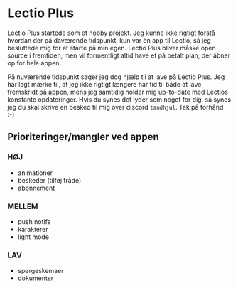 # Lectio Plus
Lectio Plus startede som et hobby projekt. Jeg kunne ikke rigtigt forstå hvordan der på daværende tidspunkt, kun var èn app til Lectio, så jeg besluttede mig for at starte på min egen. Lectio Plus bliver måske open source i fremtiden, men vil formentligt altid have et på betalt plan, der åbner op for hele appen. 

På nuværende tidspunkt søger jeg dog hjælp til at lave på Lectio Plus. Jeg har lagt mærke til, at jeg ikke rigtigt længere har tid til både at lave fremskridt på appen, mens jeg samtidig holder mig up-to-date med Lectios konstante opdateringer. Hvis du synes det lyder som noget for dig, så synes jeg du skal skrive en besked til mig over discord `tandhjul`. Tak på forhånd :-)

## Prioriteringer/mangler ved appen

### __HØJ__
- animationer
- beskeder (tilføj tråde)
- abonnement

### __MELLEM__
- push notifs
- karakterer
- light mode

### __LAV__
- spørgeskemaer
- dokumenter
